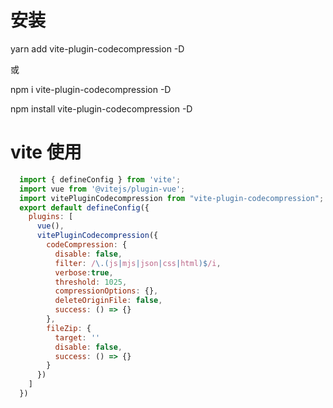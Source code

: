 # 安装
yarn add vite-plugin-codecompression -D

或

npm i vite-plugin-codecompression -D

npm install vite-plugin-codecompression -D

# vite 使用
```js
  import { defineConfig } from 'vite';
  import vue from '@vitejs/plugin-vue';
  import vitePluginCodecompression from "vite-plugin-codecompression";
  export default defineConfig({
    plugins: [
      vue(),
      vitePluginCodecompression({
        codeCompression: {
          disable: false,
          filter: /\.(js|mjs|json|css|html)$/i,
          verbose:true,
          threshold: 1025,
          compressionOptions: {},
          deleteOriginFile: false,
          success: () => {}
        },
        fileZip: {
          target: ''
          disable: false,
          success: () => {}
        }
      })
    ]
  })
```